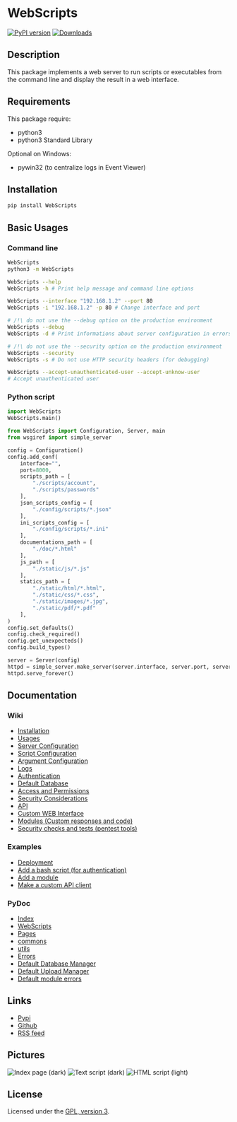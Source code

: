 # WebScripts

[![PyPI version](https://badge.fury.io/py/WebScripts.svg)](https://badge.fury.io/py/WebScripts)
[![Downloads](https://static.pepy.tech/personalized-badge/webscripts?period=total&units=none&left_color=black&right_color=orange&left_text=Downloads)](https://pepy.tech/project/webscripts)

## Description
This package implements a web server to run scripts or executables from the command line and display the result in a web interface.

## Requirements
This package require:
 - python3
 - python3 Standard Library

Optional on Windows:
 - pywin32 (to centralize logs in Event Viewer)

## Installation

```bash
pip install WebScripts
```

## Basic Usages

### Command line

```bash
WebScripts
python3 -m WebScripts

WebScripts --help
WebScripts -h # Print help message and command line options

WebScripts --interface "192.168.1.2" --port 80
WebScripts -i "192.168.1.2" -p 80 # Change interface and port

# /!\ do not use the --debug option on the production environment
WebScripts --debug
WebScripts -d # Print informations about server configuration in errors pages (404 and 500)

# /!\ do not use the --security option on the production environment
WebScripts --security
WebScripts -s # Do not use HTTP security headers (for debugging)

WebScripts --accept-unauthenticated-user --accept-unknow-user
# Accept unauthenticated user
```

### Python script

```python
import WebScripts
WebScripts.main()
```

```python
from WebScripts import Configuration, Server, main
from wsgiref import simple_server

config = Configuration()
config.add_conf(
    interface="", 
    port=8000, 
    scripts_path = [
        "./scripts/account",
        "./scripts/passwords"
    ],
    json_scripts_config = [
        "./config/scripts/*.json"
    ],
    ini_scripts_config = [
        "./config/scripts/*.ini"
    ],
    documentations_path = [
        "./doc/*.html"
    ],
    js_path = [
        "./static/js/*.js"
    ],
    statics_path = [
        "./static/html/*.html",
        "./static/css/*.css",
        "./static/images/*.jpg",
        "./static/pdf/*.pdf"
    ],
)
config.set_defaults()
config.check_required()
config.get_unexpecteds()
config.build_types()

server = Server(config)
httpd = simple_server.make_server(server.interface, server.port, server.app)
httpd.serve_forever()
```

## Documentation

### Wiki
 - [Installation](https://github.com/mauricelambert/WebScripts/wiki/Installation)
 - [Usages](https://github.com/mauricelambert/WebScripts/wiki/Usages)
 - [Server Configuration](https://github.com/mauricelambert/WebScripts/wiki/Server-Configuration)
 - [Script Configuration](https://github.com/mauricelambert/WebScripts/wiki/Script-Configuration)
 - [Argument Configuration](https://github.com/mauricelambert/WebScripts/wiki/Argument-Configuration)
 - [Logs](https://github.com/mauricelambert/WebScripts/wiki/Logs)
 - [Authentication](https://github.com/mauricelambert/WebScripts/wiki/Authentication)
 - [Default Database](https://github.com/mauricelambert/WebScripts/wiki/Default-Database)
 - [Access and Permissions](https://github.com/mauricelambert/WebScripts/wiki/Access-and-Permissions)
 - [Security Considerations](https://github.com/mauricelambert/WebScripts/wiki/Security-Considerations)
 - [API](https://github.com/mauricelambert/WebScripts/wiki/API)
 - [Custom WEB Interface](https://github.com/mauricelambert/WebScripts/wiki/WEB-Interface)
 - [Modules (Custom responses and code)](https://github.com/mauricelambert/WebScripts/wiki/Modules)
 - [Security checks and tests (pentest tools)](https://github.com/mauricelambert/WebScripts/wiki/Pentest)

### Examples

 - [Deployment](https://github.com/mauricelambert/WebScripts/wiki/Deployment)
 - [Add a bash script (for authentication)](https://github.com/mauricelambert/WebScripts/wiki/Add-Script)
 - [Add a module](https://github.com/mauricelambert/WebScripts/wiki/Add-Module)
 - [Make a custom API client](https://github.com/mauricelambert/WebScripts/wiki/API-Client)

### PyDoc
 - [Index](https://mauricelambert.github.io/info/python/code/WebScripts/)
 - [WebScripts](https://mauricelambert.github.io/info/python/code/WebScripts/WebScripts.html)
 - [Pages](https://mauricelambert.github.io/info/python/code/WebScripts/Pages.html)
 - [commons](https://mauricelambert.github.io/info/python/code/WebScripts/commons.html)
 - [utils](https://mauricelambert.github.io/info/python/code/WebScripts/utils.html)
 - [Errors](https://mauricelambert.github.io/info/python/code/WebScripts/Errors.html)
 - [Default Database Manager](https://mauricelambert.github.io/info/python/code/WebScripts/manage_defaults_databases.html)
 - [Default Upload Manager](https://mauricelambert.github.io/info/python/code/WebScripts/uploads_management.html)
 - [Default module errors](https://mauricelambert.github.io/info/python/code/WebScripts/error_pages.html)

## Links
 - [Pypi](https://pypi.org/project/WebScripts)
 - [Github](https://github.com/mauricelambert/WebScripts)
 - [RSS feed](https://libraries.io/pypi/WebScripts/versions.atom)

## Pictures

![Index page (dark)](https://mauricelambert.github.io/info/python/code/WebScripts/images/WebScripts_dark_mode_index.JPG "Index page (dark)")
![Text script (dark)](https://mauricelambert.github.io/info/python/code/WebScripts/images/WebScripts_dark_mode_script_text.JPG "Text script (dark)")
![HTML script (light)](https://mauricelambert.github.io/info/python/code/WebScripts/images/WebScripts_light_mode_script_html.JPG "HTML script (light)")

## License
Licensed under the [GPL, version 3](https://www.gnu.org/licenses/).
